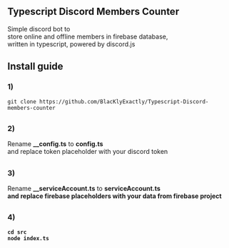 ## Typescript Discord Members Counter
Simple discord bot to<br/>
store online and offline members in firebase database, <br/>
written in typescript, powered by discord.js<br/>

## Install guide

<h3>1)</h3> 

```shell
git clone https://github.com/BlacKlyExactly/Typescript-Discord-members-counter
```

##

<h3>2)</h3>

Rename <b>__config.ts</b> to <b>config.ts</b><br/>
and replace token placeholder with your discord token

##

<h3>3)</h3>

Rename <b>__serviceAccount.ts</b> to <b>serviceAccount.ts<b/><br/>
and replace firebase placeholders with your data from firebase project
    
##

<h3>4)</h3>

```shell
cd src
node index.ts
```
